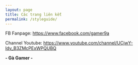 ```yaml
---
layout: page
title: Các trang liên kết
permalink: /styleguide/
---
```

FB Fanpage: https://www.facebook.com/gamer9a

Channel Youtube: https://www.youtube.com/channel/UCjwY-Idv_B3ZMcPExWPQUBQ

**- Gà Gamer -**
